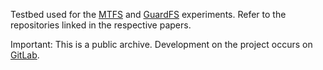 Testbed used for the [MTFS](https://arxiv.org/abs/2306.15566) and [GuardFS](https://arxiv.org/abs/2401.17917) experiments. Refer to the repositories linked in the respective papers.

Important: This is a public archive. Development on the project occurs on [GitLab](https://gitlab.ifi.uzh.ch).
